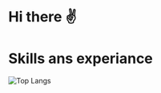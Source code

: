 # Hi there :v:

# Skills ans experiance
![Top Langs]([https://github-readme-stats.vercel.app/api/top-langs/?username=mariuszgit&layout=compact](https://github-readme-stats.vercel.app/api/top-langs/?username=anuraghazra&layout=compact))


